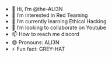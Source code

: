 - 👋 Hi, I’m @the-ALI3N
- 👀 I’m interested in Red Teaming
- 🌱 I’m currently learning Ethical Hacking
- 💞️ I’m looking to collaborate on Youtube
- 📫 How to reach me discord
- 😄 Pronouns: ALI3N
- ⚡ Fun fact: GREY-HAT

<!---
the-ALI3N/the-ALI3N is a ✨ special ✨ repository because its `README.md` (this file) appears on your GitHub profile.
You can click the Preview link to take a look at your changes.
--->
